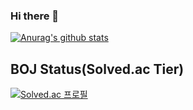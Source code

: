 ### Hi there 👋

<!--
**Son-GyeongSik/Son-GyeongSik** is a ✨ _special_ ✨ repository because its `README.md` (this file) appears on your GitHub profile.

Here are some ideas to get you started:

- 🔭 I’m currently working on ...
- 🌱 I’m currently learning ...
- 👯 I’m looking to collaborate on ...
- 🤔 I’m looking for help with ...
- 💬 Ask me about ...
- 📫 How to reach me: ...
- 😄 Pronouns: ...
- ⚡ Fun fact: ...
-->

[![Anurag's github stats](https://github-readme-stats.vercel.app/api?username=Son-GyeongSik)](https://github.com/anuraghazra/github-readme-stats)
## BOJ Status(Solved.ac Tier)
[![Solved.ac 
프로필](http://mazassumnida.wtf/api/v2/generate_badge?boj=apple06521)](https://solved.ac/apple06521)
